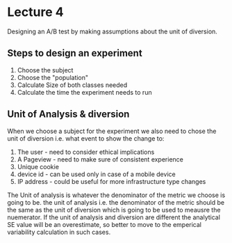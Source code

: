 # Lecture 4

Designing an A/B test by making assumptions about the unit of diversion.

## Steps to design an experiment

1. Choose the subject
2. Choose the "population"
3. Calculate Size of both classes needed
4. Calculate the time the experiment needs to run

## Unit of Analysis & diversion

When we choose a subject for the experiment we also need to chose the unit of diversion i.e. what event to show the change to:

1. The user - need to consider ethical implications
2. A Pageview - need to make sure of consistent experience
3. Unique cookie
4. device id - can be used only in case of a mobile device
5. IP address - could be useful for more infrastructure type changes

The Unit of analysis is whatever the denominator of the metric we choose is going to be. the unit of analysis i.e. the denominator of the metric should be the same as the unit of diversion which is going to be used to meausre the nuemerator. If the unit of analysis and diversion are different the analytical SE value will be an overestimate, so better to move to the emperical variability calculation in such cases.